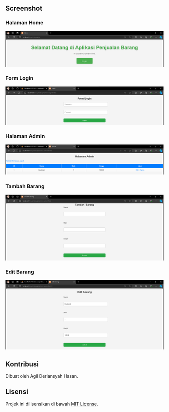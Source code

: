 ## Screenshot

### Halaman Home

![Halaman Home](screenshots/home.png)

### Form Login

![Form Login](screenshots/login.png)

### Halaman Admin

![Halaman Admin](screenshots/admin.png)

### Tambah Barang

![Tambah Barang](screenshots/add.png)

### Edit Barang

![Edit Barang](screenshots/edit.png)

## Kontribusi

Dibuat oleh Agil Deriansyah Hasan.

## Lisensi

Projek ini dilisensikan di bawah [MIT License](LICENSE).
